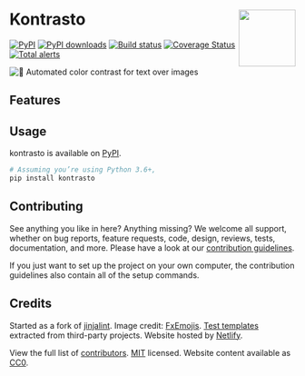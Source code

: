 # Kontrasto <img src="https://raw.githubusercontent.com/thibaudcolas/kontrasto/main/.github/kontrasto-logo.svg?sanitize=true" width="100" height="100" align="right" alt="">

[![PyPI](https://img.shields.io/pypi/v/kontrasto.svg)](https://pypi.org/project/kontrasto/) [![PyPI downloads](https://img.shields.io/pypi/dm/kontrasto.svg)](https://pypi.org/project/kontrasto/) [![Build status](https://github.com/thibaudcolas/kontrasto/workflows/CI/badge.svg)](https://github.com/thibaudcolas/kontrasto/actions) [![Coverage Status](https://coveralls.io/repos/github/thibaudcolas/kontrasto/badge.svg?branch=main)](https://coveralls.io/github/thibaudcolas/kontrasto?branch=main) [![Total alerts](https://img.shields.io/lgtm/alerts/g/thibaudcolas/kontrasto.svg?logo=lgtm&logoWidth=18)](https://lgtm.com/projects/g/thibaudcolas/kontrasto/alerts/)

![🎨 Automated color contrast for text over images](https://raw.githubusercontent.com/thibaudcolas/kontrasto/main/.github/repository-social-media.jpg)

## Features

## Usage

kontrasto is available on [PyPI](https://pypi.org/project/kontrasto/).

```bash
# Assuming you’re using Python 3.6+,
pip install kontrasto
```

## Contributing

See anything you like in here? Anything missing? We welcome all support, whether on bug reports, feature requests, code, design, reviews, tests, documentation, and more. Please have a look at our [contribution guidelines](CONTRIBUTING.md).

If you just want to set up the project on your own computer, the contribution guidelines also contain all of the setup commands.

## Credits

Started as a fork of [jinjalint](https://github.com/motet-a/jinjalint). Image credit: [FxEmojis](https://github.com/mozilla/fxemoji). [Test templates](tests/README.md) extracted from third-party projects. Website hosted by [Netlify](https://www.netlify.com/).

View the full list of [contributors](https://github.com/thibaudcolas/kontrasto/graphs/contributors). [MIT](LICENSE) licensed. Website content available as [CC0](https://creativecommons.org/share-your-work/public-domain/cc0/).
